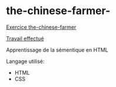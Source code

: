 # the-chinese-farmer-

[Exercice the-chinese-farmer](https://github.com/becodeorg/LIE-Jepsen-6/blob/master/01-the-field/04-html-css/01-fundamentals/05-exercise-progressive-enhancement.md)

[Travail effectué](https://llyllyra.github.io/the-chinese-farmer/)

Apprentissage de la sémentique en HTML

Langage utilisé:
* HTML
* CSS